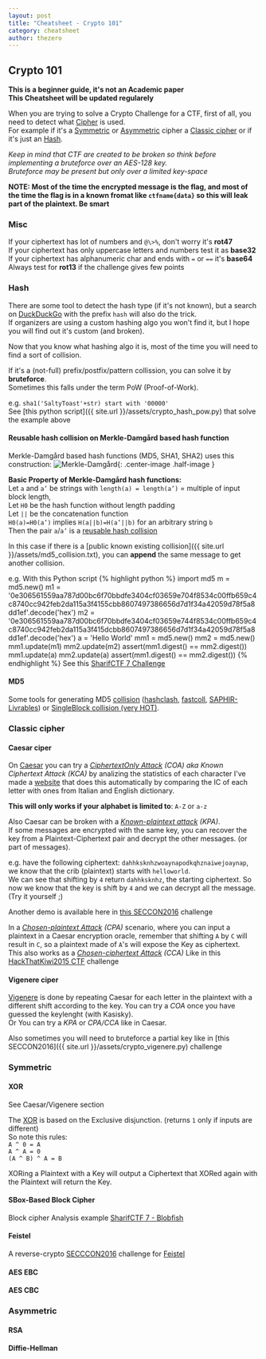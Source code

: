 ```yaml
---
layout: post
title: "Cheatsheet - Crypto 101"
category: cheatsheet
author: thezero
---
```


## Crypto 101

**This is a beginner guide, it's not an Academic paper**  
**This Cheatsheet will be updated regularely**

When you are trying to solve a Crypto Challenge for a CTF, first of all, you need to detect what [Cipher](https://en.wikipedia.org/wiki/Cipher) is used.  
For example if it's a [Symmetric](https://en.wikipedia.org/wiki/Symmetric_key_algorithm) or [Asymmetric](https://en.wikipedia.org/wiki/Asymmetric_key_algorithm) cipher a [Classic cipher](https://en.wikipedia.org/wiki/Classical_cipher) or if it's just an [Hash](https://en.wikipedia.org/wiki/Cryptographic_hash_function).

*Keep in mind that CTF are created to be broken so think before implementing a bruteforce over an AES-128 key.  
Bruteforce may be present but only over a limited key-space*

**NOTE: Most of the time the encrypted message is the flag, and most of the time the flag is in a known fromat like `ctfname{data}` so this will leak part of the plaintext. Be smart**

### Misc
If your ciphertext has lot of numbers and `@\>%`, don't worry it's **rot47**  
If your ciphertext has only uppercase letters and numbers test it as **base32**
If your ciphertext has alphanumeric char and ends with `=` or `==` it's **base64**
Always test for **rot13** if the challenge gives few points

### Hash
There are some tool to detect the hash type (if it's not known), but a search on [DuckDuckGo](https://duckduckgo.com/?q=hash+0800fc577294c34e0b28ad2839435945) with the prefix `hash` will also do the trick.  
If organizers are using a custom hashing algo you won't find it, but I hope you will find out it's custom (and broken).

Now that you know what hashing algo it is, most of the time you will need to find a sort of collision.

If it's a (not-full) prefix/postfix/pattern collission, you can solve it by **bruteforce**.  
Sometimes this falls under the term PoW (Proof-of-Work).  

e.g. `sha1('SaltyToast'+str) start with '00000'`  
See [this python script]({{ site.url }}/assets/crypto_hash_pow.py) that solve the example above

#### Reusable hash collision on Merkle-Damgård based hash function

Merkle-Damgård based hash functions (MD5, SHA1, SHA2) uses this construction:
![Merkle-Damgård](https://upload.wikimedia.org/wikipedia/commons/thumb/e/ed/Merkle-Damgard_hash_big.svg/800px-Merkle-Damgard_hash_big.svg.png){: .center-image .half-image }

**Basic Property of Merkle-Damgård hash functions:**  
Let `a` and `a’` be strings with `length(a) = length(a’)` = multiple of input block length,  
Let `H0` be the hash function without length padding  
Let `||` be the concatenation function  
`H0(a)=H0(a’)` implies `H(a||b)=H(a’||b)` for an arbitrary string `b`  
Then the pair `a`/`a’` is a [reusable hash collision](http://csrc.nist.gov/groups/ST/hash/documents/Illies_NIST_05.pdf)

In this case if there is a [public known existing collision]({{ site.url }}/assets/md5_collision.txt), you can **append** the same message to get another collision.

e.g. With this Python script
{% highlight python %}
import md5
m = md5.new()
m1 = '0e306561559aa787d00bc6f70bbdfe3404cf03659e704f8534c00ffb659c4c8740cc942feb2da115a3f4155cbb8607497386656d7d1f34a42059d78f5a8dd1ef'.decode('hex')
m2 = '0e306561559aa787d00bc6f70bbdfe3404cf03659e744f8534c00ffb659c4c8740cc942feb2da115a3f415dcbb8607497386656d7d1f34a42059d78f5a8dd1ef'.decode('hex')
a = 'Hello World'
mm1 = md5.new()
mm2 = md5.new()
mm1.update(m1)
mm2.update(m2)
assert(mm1.digest() == mm2.digest())
mm1.update(a)
mm2.update(a)
assert(mm1.digest() == mm2.digest())
{% endhighlight %}
See this [SharifCTF 7 Challenge](https://github.com/YoloSw4g/writeups/tree/master/2016/SharifCTF7/Forensics-MCool)

#### MD5

Some tools for generating MD5 [collision](http://www.mscs.dal.ca/~selinger/md5collision/) ([hashclash](https://marc-stevens.nl/p/hashclash/), [fastcoll](https://www.win.tue.nl/hashclash/), [SAPHIR-Livrables](http://www.crypto-hash.fr/modules/wfdownloads/singlefile.php?cid=13&lid=14)) or [SingleBlock collision (very HOT)](https://marc-stevens.nl/research/md5-1block-collision/).

### Classic cipher

#### Caesar ciper
On [Caesar](https://en.wikipedia.org/wiki/Caesar_cipher) you can try a *[CiphertextOnly Attack](https://en.wikipedia.org/wiki/Ciphertext-only_attack) (COA) aka Known Ciphertext Attack (KCA)* by analizing the statistics of each character
I've made a [website](https://thez3ro.github.io/coincidence-index/) that does this automatically by comparing the IC of each letter with ones from
Italian and English dictionary.

**This will only works if your alphabet is limited to**: `A-Z` or `a-z`

Also Caesar can be broken with a *[Known-plaintext attack](https://en.wikipedia.org/wiki/Known-plaintext_attack) (KPA)*.  
If some messages are encrypted with the same key, you can recover the key from a Plaintext-Ciphertext pair and decrypt the other messages.
(or part of messages).

e.g. have the following ciphertext: `dahhksknhzwoaynapodkqhznaiwejoaynap`, we know that the crib (plaintext) starts with `helloworld`.  
We can see that shifting by `4` return `dahhksknhz`, the starting ciphertext. So now we know that the key is shift by `4` and we can decrypt all the message. (Try it yourself ;)

Another demo is available here in [this SECCON2016](https://github.com/tothi/ctfs/tree/master/seccon-quals-ctf-2016/randomware) challenge

In a *[Chosen-plaintext Attack](https://en.wikipedia.org/wiki/Chosen-plaintext_attack) (CPA)* scenario, where you can input a plaintext in a Caesar encryption oracle, remember that shifting `A` by `C` will result in `C`, so a plaintext made of `A`'s will expose the Key as ciphertext.  
This also works as a *[Chosen-ciphertext Attack](https://en.wikipedia.org/wiki/Chosen-ciphertext_attack) (CCA)*
Like in this [HackThatKiwi2015 CTF](https://pequalsnp-team.github.io/writeups/vigenere1) challenge

#### Vigenere ciper
[Vigenere](https://en.wikipedia.org/wiki/Vigen%C3%A8re_cipher) is done by repeating Caesar for each letter in the plaintext with a different shift according to the key.
You can try a *COA* once you have guessed the keylenght (with Kasisky).  
Or You can try a *KPA* or *CPA/CCA* like in Caesar.

Also sometimes you will need to bruteforce a partial key like in [this SECCON2016]({{ site.url }}/assets/crypto_vigenere.py) challenge

### Symmetric

#### XOR
See Caesar/Vigenere section

The [XOR](https://en.wikipedia.org/wiki/XOR_cipher) is based on the Exclusive disjunction. (returns `1` only if inputs are different)  
So note this rules:  
`A ^ 0 = A`  
`A ^ A = 0`  
`(A ^ B) ^ A = B`

XORing a Plaintext with a Key will output a Ciphertext that XORed again with the Plaintext will return the Key.

#### SBox-Based Block Cipher
Block cipher Analysis example [SharifCTF 7 - Blobfish](https://github.com/ymgve/ctf-writeups/tree/master/sharifctf7/crypto300-blobfish)

#### Feistel
A reverse-crypto [SECCCON2016](https://web.archive.org/web/20161212133211/http://van.prooyen.com/reversing/cryptography/2016/12/11/Lost-Decryption-Writeup.html) challenge for [Feistel](https://en.wikipedia.org/wiki/Feistel_cipher)

#### AES EBC


#### AES CBC


### Asymmetric

####  RSA

####  Diffie-Hellman
